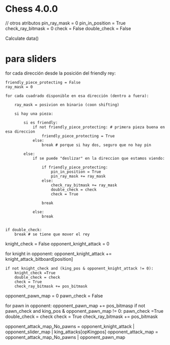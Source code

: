 
# Chess 4.0.0


// otros atributos
pin_ray_mask = 0
pin_in_position = True
check_ray_bitmask = 0
check = False
double_check = False

Calculate data()
# para sliders
for cada dirección desde la posición del friendly rey:

    friendly_piece_protecting = False
    ray_mask = 0

    for cada cuadrado disponible en esa dirección (dentro a fuera):

        ray_mask = posivion en binario (coon shifting)

        si hay una pieza:

            si es friendly:
                if not friendly_piece_protecting: # primera pieza buena en esa direccion
                    friendly_piece_protecting = True
                else:
                    break # porque si hay dos, seguro que no hay pin

            else:
                if se puede "deslizar" en la direccion que estamos viendo:
                    
                    if friendly_piece_protecting:
                        pin_in_position = True
                        pin_ray_mask += ray_mask
                    else:
                        check_ray_bitmask += ray_mask
                        double_check = check
                        check = True

                    break

                else:
                    break

        
    if double_check:
        break # se tiene que mover el rey

knight_check = False
opponent_knight_attack = 0

for knight in opponent:
    opponent_knight_attack += knight_attack_bitboard[position]

    if not knight_check and (king_pos & opponent_knight_attack != 0):
        knight_check =True
        double_check = check
        check = True
        check_ray_bitmask += pos_bitmask

opponent_pawn_map = 0
pawn_check = False

for pawn in opponent:
    opponent_pawn_map += pos_bitmasp
    if not pawn_check and king_pos & opponent_pawn_map != 0:
        pawn_check =True
        double_check = check
        check = True
        check_ray_bitmask += pos_bitmask

opponent_attack_map_No_pawns = opponent_knight_attack | opponent_slider_map | king_attacks[opKingpos]
opponent_attack_map = opponent_attack_map_No_pawns | opponent_pawn_map
